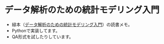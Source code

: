 # データ解析のための統計モデリング入門
* 緑本（[データ解析のための統計モデリング入門](http://amzn.to/2rCB0VT)）の読書メモ。
* Pythonで実装してます。
* QA形式を試したりしています。
